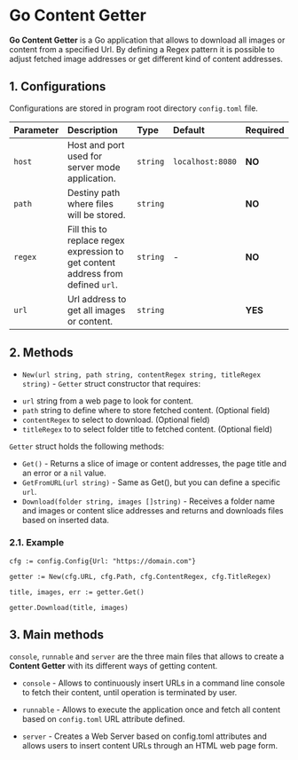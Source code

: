 # Go Content Getter

**Go Content Getter** is a Go application that allows to download all images or content from a specified Url.
By defining a Regex pattern it is possible to adjust fetched image addresses or get different kind of content addresses.

## 1. Configurations

Configurations are stored in program root directory ``config.toml`` file.

| Parameter | Description | Type | Default | Required |
|:---|:---|:---|:---|:---|
| ``host`` | Host and port used for server mode application. | `string` | `localhost:8080` | **NO** |
| ``path`` | Destiny path where files will be stored. | `string` | ` ` | **NO** |
| ``regex`` | Fill this to replace regex expression to get content address from defined ``url``. | `string` | - | **NO** |
| ``url`` | Url address to get all images or content. | `string` | ` ` | **YES** |

## 2. Methods

- ``New(url string, path string, contentRegex string, titleRegex string)`` - ``Getter`` struct constructor that requires:
* ``url`` string from a web page to look for content.
* ``path`` string to define where to store fetched content. (Optional field)
* ``contentRegex`` to select to download. (Optional field)
* ``titleRegex`` to to select folder title to fetched content. (Optional field)

``Getter`` struct holds the following methods:
- ``Get()`` - Returns a slice of image or content addresses, the page title and an error or a ``nil`` value.
- ``GetFromURL(url string)`` - Same as Get(), but you can define a specific ``url``.
- ``Download(folder string, images []string)`` - Receives a folder name and images or content slice addresses and
returns and downloads files based on inserted data.

### 2.1. Example

```
cfg := config.Config{Url: "https://domain.com"}

getter := New(cfg.URL, cfg.Path, cfg.ContentRegex, cfg.TitleRegex)

title, images, err := getter.Get()

getter.Download(title, images)
```

## 3. Main methods

``console``, ``runnable`` and ``server`` are the three main files that allows to create a **Content Getter** with
its different ways of getting content.

* ``console`` - Allows to continuously insert URLs in a command line console to fetch their content, until operation is
terminated by user.

* ``runnable`` - Allows to execute the application once and fetch all content based on ``config.toml`` URL attribute defined.

* ``server`` - Creates a Web Server based on config.toml attributes and allows users to insert content URLs through an
HTML web page form.
